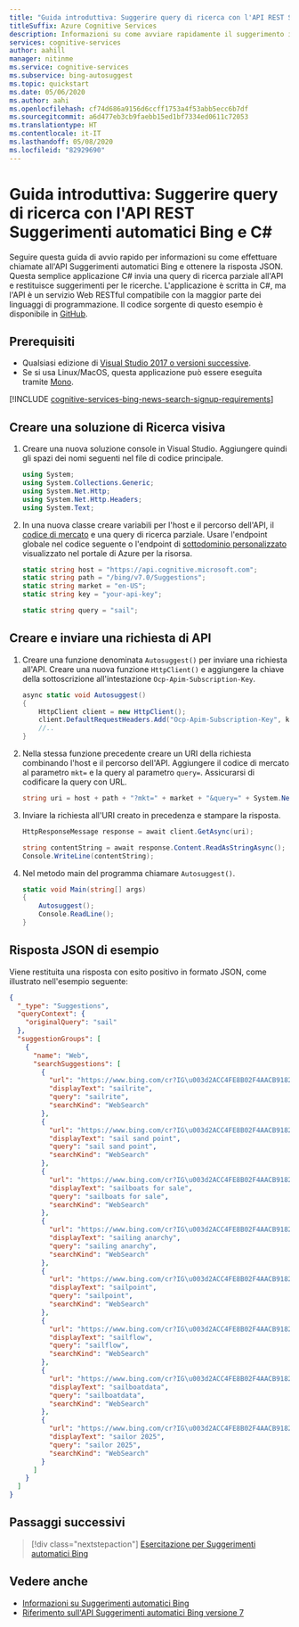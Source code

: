 ```yaml
---
title: "Guida introduttiva: Suggerire query di ricerca con l'API REST Suggerimenti automatici Bing e C#"
titleSuffix: Azure Cognitive Services
description: Informazioni su come avviare rapidamente il suggerimento in tempo reale di termini di ricerca con l'API Suggerimenti automatici Bing.
services: cognitive-services
author: aahill
manager: nitinme
ms.service: cognitive-services
ms.subservice: bing-autosuggest
ms.topic: quickstart
ms.date: 05/06/2020
ms.author: aahi
ms.openlocfilehash: cf74d686a9156d6ccff1753a4f53abb5ecc6b7df
ms.sourcegitcommit: a6d477eb3cb9faebb15ed1bf7334ed0611c72053
ms.translationtype: HT
ms.contentlocale: it-IT
ms.lasthandoff: 05/08/2020
ms.locfileid: "82929690"
---
```

# <a name="quickstart-suggest-search-queries-with-the-bing-autosuggest-rest-api-and-c"></a>Guida introduttiva: Suggerire query di ricerca con l'API REST Suggerimenti automatici Bing e C#

Seguire questa guida di avvio rapido per informazioni su come effettuare chiamate all'API Suggerimenti automatici Bing e ottenere la risposta JSON. Questa semplice applicazione C# invia una query di ricerca parziale all'API e restituisce suggerimenti per le ricerche. L'applicazione è scritta in C#, ma l'API è un servizio Web RESTful compatibile con la maggior parte dei linguaggi di programmazione. Il codice sorgente di questo esempio è disponibile in [GitHub](https://github.com/Azure-Samples/cognitive-services-REST-api-samples/blob/master/dotnet/Search/BingAutosuggestv7.cs).

## <a name="prerequisites"></a>Prerequisiti

* Qualsiasi edizione di [Visual Studio 2017 o versioni successive](https://www.visualstudio.com/downloads/).
* Se si usa Linux/MacOS, questa applicazione può essere eseguita tramite [Mono](https://www.mono-project.com/).

[!INCLUDE [cognitive-services-bing-news-search-signup-requirements](../../../../includes/cognitive-services-bing-autosuggest-signup-requirements.md)]

## <a name="create-a-visual-search-solution"></a>Creare una soluzione di Ricerca visiva

1. Creare una nuova soluzione console in Visual Studio. Aggiungere quindi gli spazi dei nomi seguenti nel file di codice principale.

    ```csharp
    using System;
    using System.Collections.Generic;
    using System.Net.Http;
    using System.Net.Http.Headers;
    using System.Text;
    ```

2. In una nuova classe creare variabili per l'host e il percorso dell'API, il [codice di mercato](https://docs.microsoft.com/rest/api/cognitiveservices-bingsearch/bing-autosuggest-api-v7-reference#market-codes) e una query di ricerca parziale. Usare l'endpoint globale nel codice seguente o l'endpoint di [sottodominio personalizzato](../../../cognitive-services/cognitive-services-custom-subdomains.md) visualizzato nel portale di Azure per la risorsa.

    ```csharp
    static string host = "https://api.cognitive.microsoft.com";
    static string path = "/bing/v7.0/Suggestions";
    static string market = "en-US";
    static string key = "your-api-key";
    
    static string query = "sail";
    ```


## <a name="create-and-send-an-api-request"></a>Creare e inviare una richiesta di API

1. Creare una funzione denominata `Autosuggest()` per inviare una richiesta all'API. Creare una nuova funzione `HttpClient()` e aggiungere la chiave della sottoscrizione all'intestazione `Ocp-Apim-Subscription-Key`.

    ```csharp
    async static void Autosuggest()
    {
        HttpClient client = new HttpClient();
        client.DefaultRequestHeaders.Add("Ocp-Apim-Subscription-Key", key);
        //..
    }
    ```

2. Nella stessa funzione precedente creare un URI della richiesta combinando l'host e il percorso dell'API. Aggiungere il codice di mercato al parametro `mkt=` e la query al parametro `query=`. Assicurarsi di codificare la query con URL. 

    ```csharp
    string uri = host + path + "?mkt=" + market + "&query=" + System.Net.WebUtility.UrlEncode (query);
    ```

3. Inviare la richiesta all'URI creato in precedenza e stampare la risposta.

    ```csharp
    HttpResponseMessage response = await client.GetAsync(uri);

    string contentString = await response.Content.ReadAsStringAsync();
    Console.WriteLine(contentString);
    ```

4. Nel metodo main del programma chiamare `Autosuggest()`.

    ```csharp
    static void Main(string[] args)
    {
        Autosuggest();
        Console.ReadLine();
    }
    ```

## <a name="example-json-response"></a>Risposta JSON di esempio

Viene restituita una risposta con esito positivo in formato JSON, come illustrato nell'esempio seguente: 

```json
{
  "_type": "Suggestions",
  "queryContext": {
    "originalQuery": "sail"
  },
  "suggestionGroups": [
    {
      "name": "Web",
      "searchSuggestions": [
        {
          "url": "https://www.bing.com/cr?IG\u003d2ACC4FE8B02F4AACB9182A6502B0E556\u0026CID\u003d1D546424A4CB64AF2D386F26A5CD6583\u0026rd\u003d1\u0026h\u003dgvtP9TS9NwhajSapY2Se6y1eCbP2fq_GiP2n-cxi6OY\u0026v\u003d1\u0026r\u003dhttps%3a%2f%2fwww.bing.com%2fsearch%3fq%3dsailrite%26FORM%3dUSBAPI\u0026p\u003dDevEx,5003.1",
          "displayText": "sailrite",
          "query": "sailrite",
          "searchKind": "WebSearch"
        },
        {
          "url": "https://www.bing.com/cr?IG\u003d2ACC4FE8B02F4AACB9182A6502B0E556\u0026CID\u003d1D546424A4CB64AF2D386F26A5CD6583\u0026rd\u003d1\u0026h\u003dBTS0G6AakxntIl9rmbDXtk1n6rQpsZZ99aQ7ClE7dTY\u0026v\u003d1\u0026r\u003dhttps%3a%2f%2fwww.bing.com%2fsearch%3fq%3dsail%2bsand%2bpoint%26FORM%3dUSBAPI\u0026p\u003dDevEx,5004.1",
          "displayText": "sail sand point",
          "query": "sail sand point",
          "searchKind": "WebSearch"
        },
        {
          "url": "https://www.bing.com/cr?IG\u003d2ACC4FE8B02F4AACB9182A6502B0E556\u0026CID\u003d1D546424A4CB64AF2D386F26A5CD6583\u0026rd\u003d1\u0026h\u003dc0QOA_j6swCZJy9FxqOwke2KslJE7ZRmMooGClAuCpY\u0026v\u003d1\u0026r\u003dhttps%3a%2f%2fwww.bing.com%2fsearch%3fq%3dsailboats%2bfor%2bsale%26FORM%3dUSBAPI\u0026p\u003dDevEx,5005.1",
          "displayText": "sailboats for sale",
          "query": "sailboats for sale",
          "searchKind": "WebSearch"
        },
        {
          "url": "https://www.bing.com/cr?IG\u003d2ACC4FE8B02F4AACB9182A6502B0E556\u0026CID\u003d1D546424A4CB64AF2D386F26A5CD6583\u0026rd\u003d1\u0026h\u003dmnMdREUH20SepmHQH1zlh9Hy_w7jpOlZFm3KG2R_BoA\u0026v\u003d1\u0026r\u003dhttps%3a%2f%2fwww.bing.com%2fsearch%3fq%3dsailing%2banarchy%26FORM%3dUSBAPI\u0026p\u003dDevEx,5006.1",
          "displayText": "sailing anarchy",
          "query": "sailing anarchy",
          "searchKind": "WebSearch"
        },
        {
          "url": "https://www.bing.com/cr?IG\u003d2ACC4FE8B02F4AACB9182A6502B0E556\u0026CID\u003d1D546424A4CB64AF2D386F26A5CD6583\u0026rd\u003d1\u0026h\u003dWLFO-B1GG5qtBGnoU1Bizz02YKkg5fgAQtHwhXn4z8I\u0026v\u003d1\u0026r\u003dhttps%3a%2f%2fwww.bing.com%2fsearch%3fq%3dsailpoint%26FORM%3dUSBAPI\u0026p\u003dDevEx,5007.1",
          "displayText": "sailpoint",
          "query": "sailpoint",
          "searchKind": "WebSearch"
        },
        {
          "url": "https://www.bing.com/cr?IG\u003d2ACC4FE8B02F4AACB9182A6502B0E556\u0026CID\u003d1D546424A4CB64AF2D386F26A5CD6583\u0026rd\u003d1\u0026h\u003dquBMwmKlGwqC5wAU0K7n416plhWcR8zQCi7r-Fw9Y0w\u0026v\u003d1\u0026r\u003dhttps%3a%2f%2fwww.bing.com%2fsearch%3fq%3dsailflow%26FORM%3dUSBAPI\u0026p\u003dDevEx,5008.1",
          "displayText": "sailflow",
          "query": "sailflow",
          "searchKind": "WebSearch"
        },
        {
          "url": "https://www.bing.com/cr?IG\u003d2ACC4FE8B02F4AACB9182A6502B0E556\u0026CID\u003d1D546424A4CB64AF2D386F26A5CD6583\u0026rd\u003d1\u0026h\u003d0udadFl0gCTKCp0QmzQTXS3_y08iO8FpwsoKPHPS6kw\u0026v\u003d1\u0026r\u003dhttps%3a%2f%2fwww.bing.com%2fsearch%3fq%3dsailboatdata%26FORM%3dUSBAPI\u0026p\u003dDevEx,5009.1",
          "displayText": "sailboatdata",
          "query": "sailboatdata",
          "searchKind": "WebSearch"
        },
        {
          "url": "https://www.bing.com/cr?IG\u003d2ACC4FE8B02F4AACB9182A6502B0E556\u0026CID\u003d1D546424A4CB64AF2D386F26A5CD6583\u0026rd\u003d1\u0026h\u003deSSt0MRSbl2V0RFPSuVd-gC7fGOT4717pz55EBUgPec\u0026v\u003d1\u0026r\u003dhttps%3a%2f%2fwww.bing.com%2fsearch%3fq%3dsailor%2b2025%26FORM%3dUSBAPI\u0026p\u003dDevEx,5010.1",
          "displayText": "sailor 2025",
          "query": "sailor 2025",
          "searchKind": "WebSearch"
        }
      ]
    }
  ]
}
```

## <a name="next-steps"></a>Passaggi successivi

> [!div class="nextstepaction"]
> [Esercitazione per Suggerimenti automatici Bing](../tutorials/autosuggest.md)

## <a name="see-also"></a>Vedere anche

- [Informazioni su Suggerimenti automatici Bing](../get-suggested-search-terms.md)
- [Riferimento sull'API Suggerimenti automatici Bing versione 7](https://docs.microsoft.com/rest/api/cognitiveservices-bingsearch/bing-autosuggest-api-v7-reference)
